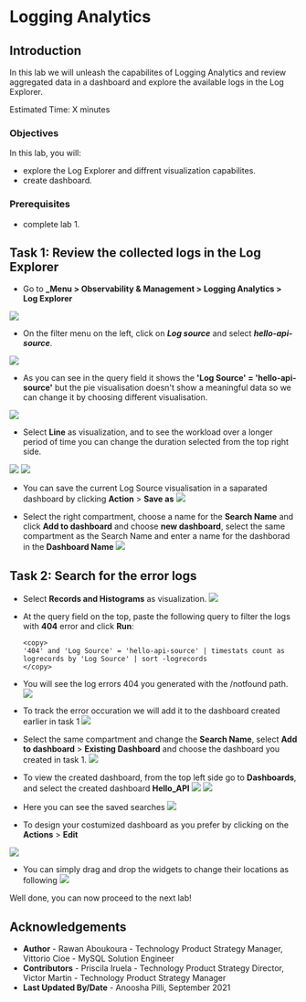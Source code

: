 # Logging Analytics

## Introduction

In this lab we will unleash the capabilites of Logging Analytics and review aggregated data in a dashboard and explore the available logs in the Log Explorer. 

Estimated Time: X minutes

### Objectives

In this lab, you will:
-	explore the Log Explorer and diffrent visualization capabilites.
- create dashboard.


### Prerequisites

- complete lab 1.
  

## Task 1: Review the collected logs in the Log Explorer 

  - Go to **_Menu > Observability & Management > Logging Analytics > Log Explorer**

  ![](images/menu.png)

  - On the filter menu on the left, click on **_Log source_** and select **_hello-api-source_**.
  
  ![](./images/log-explorer-source-selection.png)

  - As you can see in the query field it shows the **'Log Source' = 'hello-api-source'** but the pie visualisation doesn't show a meaningful data so we can change it by choosing different visualisation.
  
  ![](images/logsource.png)

  - Select **Line** as visualization, and to see the workload over a longer period of time you can change the duration selected from the top right side.

  ![](images/Line.png)
  ![](images/log-explorer-viz.png)
  

  - You can save the current Log Source visualisation in a saparated dashboard by clicking **Action** > **Save as**
  ![](images/saveas.png)

  - Select the right compartment, choose a name for the **Search Name** and click **Add to dashboard** and choose **new dashboard**, select the same compartment as the Search Name and enter a name for the dashborad in the **Dashboard Name** 
  ![](images/dashboardname.png)

## Task 2: Search for the error logs 
 
  - Select **Records and Histograms** as visualization.
  ![](images/records.png)

  - At the query field on the top, paste the following query to filter the logs with **404** error and click **Run**:

    ```
    <copy>
    '404' and 'Log Source' = 'hello-api-source' | timestats count as logrecords by 'Log Source' | sort -logrecords
    </copy>
    ```
  - You will see the log errors 404 you generated with the /notfound path.
  ![](images/error.png)

  - To track the error occuration we will add it to the dashboard created earlier in task 1
  ![](images/errorsave.png)

  - Select the same compartment and change the **Search Name**, select **Add to dashboard** > **Existing Dashboard** and choose the dashboard you created in task 1.
  ![](images/save404.png)
  -  To view the created dashboard, from the top left side go to **Dashboards**, and select the created dashboard **Hello_API**
  ![](images/dashboard.png)
  ![](images/dashboards.png)

  - Here you can see the saved searches 
  ![](images/helloapi.png)

  - To design your costumized dashboard as you prefer by clicking on the **Actions** > **Edit**
  
  ![](images/edit.png)

  -  You can simply drag and drop the widgets to change their locations as following
  ![](images/dragdrop.png)
  
  Well done, you can now proceed to the next lab!

## Acknowledgements
  - **Author** - Rawan Aboukoura - Technology Product Strategy Manager, Vittorio Cioe - MySQL Solution Engineer
  - **Contributors** - Priscila Iruela - Technology Product Strategy Director, Victor Martin - Technology Product Strategy Manager 
  - **Last Updated By/Date** - Anoosha Pilli, September 2021
